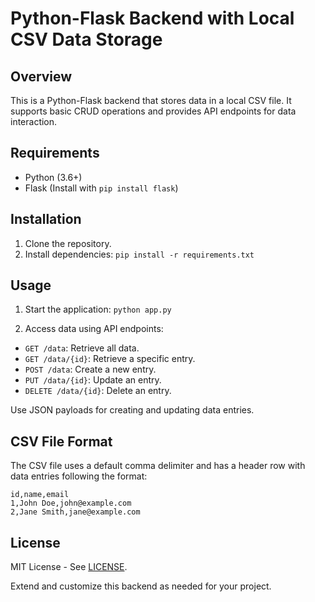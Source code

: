 # Python-Flask Backend with Local CSV Data Storage

## Overview
This is a Python-Flask backend that stores data in a local CSV file. It supports basic CRUD operations and provides API endpoints for data interaction.

## Requirements
- Python (3.6+)
- Flask (Install with `pip install flask`)

## Installation
1. Clone the repository.
2. Install dependencies: `pip install -r requirements.txt`

## Usage
1. Start the application: `python app.py`

2. Access data using API endpoints:

- `GET /data`: Retrieve all data.
- `GET /data/{id}`: Retrieve a specific entry.
- `POST /data`: Create a new entry.
- `PUT /data/{id}`: Update an entry.
- `DELETE /data/{id}`: Delete an entry.

Use JSON payloads for creating and updating data entries.

## CSV File Format
The CSV file uses a default comma delimiter and has a header row with data entries following the format:
```csv
id,name,email
1,John Doe,john@example.com
2,Jane Smith,jane@example.com
```

## License
MIT License - See [LICENSE](LICENSE).

Extend and customize this backend as needed for your project.

